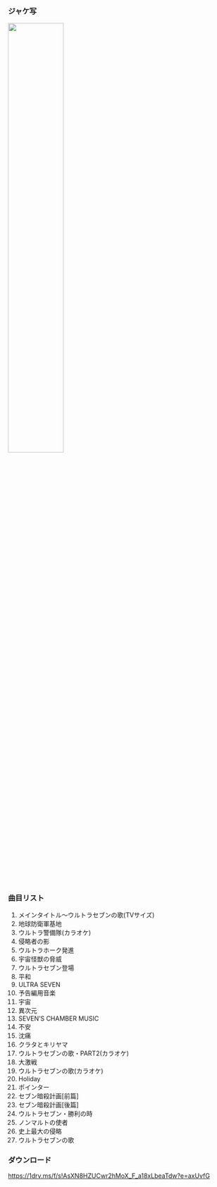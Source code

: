 ### ジャケ写

<div><img src="https://github.com/KawausoJyou/KawausoJyou.github.io/assets/92703641/f83775da-5953-439b-9143-f1b734e6af62" width="50%" height="50%"></div>

### 曲目リスト

1. メインタイトル～ウルトラセブンの歌(TVサイズ)
2. 地球防衛軍基地
3. ウルトラ警備隊(カラオケ)
4. 侵略者の影
5. ウルトラホーク発進
6. 宇宙怪獣の脅威
7. ウルトラセブン登場
8. 平和
9. ULTRA SEVEN
10. 予告編用音楽
11. 宇宙
12. 異次元
13. SEVEN’S CHAMBER MUSIC
14. 不安
15. 沈痛
16. クラタとキリヤマ
17. ウルトラセブンの歌・PART2(カラオケ)
18. 大激戦
19. ウルトラセブンの歌(カラオケ)
20. Holiday
21. ポインター
22. セブン暗殺計画[前篇]
23. セブン暗殺計画[後篇]
24. ウルトラセブン・勝利の時
25. ノンマルトの使者
26. 史上最大の侵略
27. ウルトラセブンの歌

### ダウンロード

https://1drv.ms/f/s!AsXN8HZUCwr2hMoX_F_a18xLbeaTdw?e=axUvfG